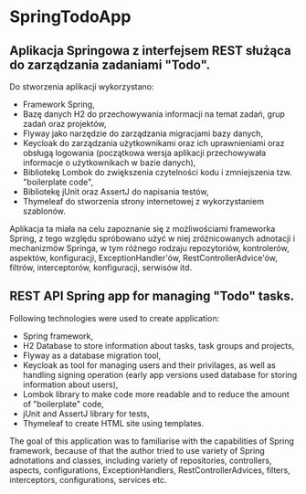 # SpringTodoApp

## Aplikacja Springowa z interfejsem REST służąca do zarządzania zadaniami "Todo".

Do stworzenia aplikacji wykorzystano:
  - Framework Spring,
  - Bazę danych H2 do przechowywania informacji na temat zadań, grup zadań oraz projektów,
  - Flyway jako narzędzie do zarządzania migracjami bazy danych,
  - Keycloak do zarządzania użytkownikami oraz ich uprawnieniami oraz obsługą logowania (początkowa wersja aplikacji przechowywała informacje o użytkownikach w bazie danych),
  - Bibliotekę Lombok do zwiększenia czytelności kodu i zmniejszenia tzw. "boilerplate code",
  - Bibliotekę jUnit oraz AssertJ do napisania testów,
  - Thymeleaf do stworzenia strony internetowej z wykorzystaniem szablonów.
  
Aplikacja ta miała na celu zapoznanie się z możliwościami frameworka Spring, z tego względu spróbowano użyć w niej zróżnicowanych adnotacji i mechanizmów Springa, w tym różnego rodzaju repozytoriów, kontrolerów, aspektów, konfiguracji, ExceptionHandler'ów, RestControllerAdvice'ów, filtrów, interceptorów, konfiguracji, serwisów itd.

## REST API Spring app for managing "Todo" tasks.

Following technologies were used to create application:
  - Spring framework,
  - H2 Database to store information about tasks, task groups and projects,
  - Flyway as a database migration tool,
  - Keycloak as tool for managing users and their privilages, as well as handling signing operation (early app versions used database for storing information about users),
  - Lombok library to make code more readable and to reduce the amount of "boilerplate" code,
  - jUnit and AssertJ library for tests,
  - Thymeleaf to create HTML site using templates.
  
The goal of this application was to familiarise with the capabilities of Spring framework, because of that the author tried to use variety of Spring adnotations and classes, including variety of repositories, controllers, aspects, configurations, ExceptionHandlers, RestControllerAdvices, filters, interceptors, configurations, services etc.
